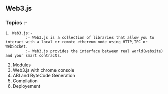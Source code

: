 ## Web3.js
### Topics :- 
```shell
1. Web3.js:- 
         :- Web3.js is a collection of libraries that allow you to interact with a local or remote ethereum node using HTTP,IPC or WebSocket.
         :- Web3.js provides the interface between real world(website) and your smart contracts.
```         
2. Modules
3. Web3.js with chrome console
4. ABI and ByteCode Generation
5. Compilation
6. Deployement
```
